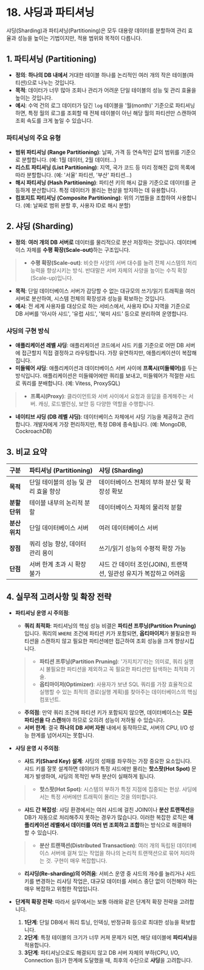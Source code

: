 # 18. 샤딩과 파티셔닝

샤딩(Sharding)과 파티셔닝(Partitioning)은 모두 대용량 데이터를 분할하여 관리 효율과 성능을 높이는 기법이지만, 적용 범위와 목적이 다릅니다.

## 1. 파티셔닝 (Partitioning)
-   **정의**: **하나의 DB 내에서** 거대한 테이블 하나를 논리적인 여러 개의 작은 테이블(파티션)으로 나누는 것입니다.
-   **목적**: 데이터가 너무 많아 조회나 관리가 어려운 단일 테이블의 성능 및 관리 효율을 높이는 것입니다.
-   **예시**: 수억 건의 로그 데이터가 담긴 `log` 테이블을 '월(month)' 기준으로 파티셔닝하면, 특정 월의 로그를 조회할 때 전체 테이블이 아닌 해당 월의 파티션만 스캔하여 조회 속도를 크게 높일 수 있습니다.

### 파티셔닝의 주요 유형
-   **범위 파티셔닝 (Range Partitioning)**: 날짜, 가격 등 연속적인 값의 범위를 기준으로 분할합니다. (예: 1월 데이터, 2월 데이터...)
-   **리스트 파티셔닝 (List Partitioning)**: 지역, 국가 코드 등 미리 정해진 값의 목록에 따라 분할합니다. (예: '서울' 파티션, '부산' 파티션...)
-   **해시 파티셔닝 (Hash Partitioning)**: 파티션 키의 해시 값을 기준으로 데이터를 균등하게 분산합니다. 특정 데이터가 몰리는 현상을 방지하는 데 유용합니다.
-   **컴포지트 파티셔닝 (Composite Partitioning)**: 위의 기법들을 조합하여 사용합니다. (예: 날짜로 범위 분할 후, 사용자 ID로 해시 분할)

## 2. 샤딩 (Sharding)
-   **정의**: **여러 개의 DB 서버로** 데이터를 물리적으로 분산 저장하는 것입니다. 데이터베이스 자체를 <b>수평 확장(Scale-out)</b>하는 구조입니다.
> - **수평 확장(Scale-out)**: 비슷한 사양의 서버 대수를 늘려 전체 시스템의 처리 능력을 향상시키는 방식. 반대말은 서버 자체의 사양을 높이는 수직 확장(Scale-up)입니다.
-   **목적**: 단일 데이터베이스 서버가 감당할 수 없는 대규모의 쓰기/읽기 트래픽을 여러 서버로 분산하여, 시스템 전체의 확장성과 성능을 확보하는 것입니다.
-   **예시**: 전 세계 사용자를 대상으로 하는 서비스에서, 사용자 ID나 지역을 기준으로 DB 서버를 '아시아 샤드', '유럽 샤드', '북미 샤드' 등으로 분리하여 운영합니다.

### 샤딩의 구현 방식
-   **애플리케이션 레벨 샤딩**: 애플리케이션 코드에서 샤드 키를 기준으로 어떤 DB 서버에 접근할지 직접 결정하고 라우팅합니다. 가장 유연하지만, 애플리케이션이 복잡해집니다.
-   **미들웨어 샤딩**: 애플리케이션과 데이터베이스 서버 사이에 <b>프록시(미들웨어)</b>를 두는 방식입니다. 애플리케이션은 미들웨어에만 쿼리를 보내고, 미들웨어가 적절한 샤드로 쿼리를 분배합니다. (예: Vitess, ProxySQL)
> - **프록시(Proxy)**: 클라이언트와 서버 사이에서 요청과 응답을 중계해주는 서버. 캐싱, 로드밸런싱, 보안 등 다양한 역할을 수행합니다.
-   **네이티브 샤딩 (DB 레벨 샤딩)**: 데이터베이스 자체에서 샤딩 기능을 제공하고 관리합니다. 개발자에게 가장 편리하지만, 특정 DB에 종속됩니다. (예: MongoDB, CockroachDB)

## 3. 비교 요약

| 구분 | 파티셔닝 (Partitioning) | 샤딩 (Sharding) |
| :--- | :--- | :--- |
| **목적** | 단일 테이블의 성능 및 관리 효율 향상 | 데이터베이스 전체의 부하 분산 및 확장성 확보 |
| **분할 단위** | 테이블 내부의 논리적 분할 | 데이터베이스 자체의 물리적 분할 |
| **분산 위치** | 단일 데이터베이스 서버 | 여러 데이터베이스 서버 |
| **장점** | 쿼리 성능 향상, 데이터 관리 용이 | 쓰기/읽기 성능의 수평적 확장 가능 |
| **단점** | 서버 한계 초과 시 확장 불가 | 샤드 간 데이터 조인(JOIN), 트랜잭션, 일관성 유지가 복잡하고 어려움 |

## 4. 실무적 고려사항 및 확장 전략

-   **파티셔닝 운영 시 주의점**:
    -   **쿼리 최적화**: 파티셔닝의 핵심 성능 비결은 <b>파티션 프루닝(Partition Pruning)</b>입니다. 쿼리의 `WHERE` 조건에 파티션 키가 포함되면, **옵티마이저**가 불필요한 파티션을 스캔하지 않고 필요한 파티션에만 접근하여 조회 성능을 크게 향상시킵니다.
    > - **파티션 프루닝(Partition Pruning)**: '가지치기'라는 의미로, 쿼리 실행 시 불필요한 파티션을 제외하고 꼭 필요한 파티션만 탐색하는 최적화 기술.
    > - **옵티마이저(Optimizer)**: 사용자가 보낸 SQL 쿼리를 가장 효율적으로 실행할 수 있는 최적의 경로(실행 계획)를 찾아주는 데이터베이스의 핵심 컴포넌트.
    -   **주의점**: 만약 쿼리 조건에 파티션 키가 포함되지 않으면, 데이터베이스는 **모든 파티션을 다 스캔**해야 하므로 오히려 성능이 저하될 수 있습니다.
    -   **서버 한계**: 결국 **하나의 DB 서버 자원** 내에서 동작하므로, 서버의 CPU, I/O 성능 한계를 넘어서지는 못합니다.

-   **샤딩 운영 시 주의점**:
    -   **샤드 키(Shard Key) 설계**: 샤딩의 성패를 좌우하는 가장 중요한 요소입니다. 샤드 키를 잘못 설계하면 데이터가 특정 샤드에만 몰리는 **핫스팟(Hot Spot)** 문제가 발생하여, 샤딩의 목적인 부하 분산이 실패하게 됩니다.
    > - **핫스팟(Hot Spot)**: 시스템의 부하가 특정 지점에 집중되는 현상. 샤딩에서는 특정 서버에만 트래픽이 몰리는 것을 의미합니다.
    -   **샤드 간 복잡성**: 샤딩 환경에서는 여러 샤드에 걸친 JOIN이나 **분산 트랜잭션**을 DB가 자동으로 처리해주지 못하는 경우가 많습니다. 이러한 복잡한 로직은 **애플리케이션 레벨에서 데이터를 여러 번 조회하고 조합**하는 방식으로 해결해야 할 수 있습니다.
    > - **분산 트랜잭션(Distributed Transaction)**: 여러 개의 독립된 데이터베이스 서버에 걸쳐 있는 작업을 하나의 논리적 트랜잭션으로 묶어 처리하는 것. 구현이 매우 복잡합니다.
    -   **리샤딩(Re-sharding)의 어려움**: 서비스 운영 중 샤드의 개수를 늘리거나 샤드 키를 변경하는 리샤딩 작업은, 대규모 데이터를 서비스 중단 없이 이전해야 하는 매우 복잡하고 위험한 작업입니다.

-   **단계적 확장 전략**: 따라서 실무에서는 보통 아래와 같은 단계적 확장 전략을 고려합니다.
    1.  **1단계**: 단일 DB에서 쿼리 튜닝, 인덱싱, 반정규화 등으로 최대한 성능을 확보합니다.
    2.  **2단계**: 특정 테이블의 크기가 너무 커져 문제가 되면, 해당 테이블에 **파티셔닝**을 적용합니다.
    3.  **3단계**: 파티셔닝으로도 해결되지 않고 DB 서버 자체의 부하(CPU, I/O, Connection 등)가 한계에 도달했을 때, 최후의 수단으로 **샤딩**을 고려합니다.